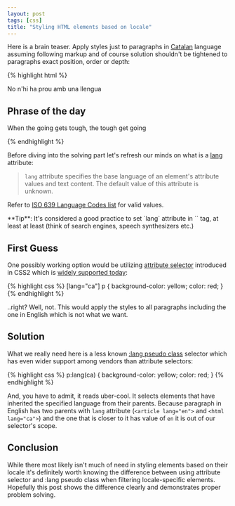 ```yaml
---
layout: post
tags: [css]
title: "Styling HTML elements based on locale"
---
```



Here is a brain teaser. Apply styles just to paragraphs in
[Catalan](http://en.wikipedia.org/wiki/Catalan_language) language
assuming following markup and of course solution shouldn't be
tightened to paragraphs exact position, order or depth:

{% highlight html %}
<!doctype html>
<html lang="ca">
<head>
  <meta charset="utf-8">
  <title>Salut! Txin txin!</title>
</head>
<body>
  <p>No n'hi ha prou amb una llengua</p>
  <article lang="en">
    <h1>Phrase of the day</h1>
    <p>When the going gets tough, the tough get going</p>
  </article>
</body>
</html>
{% endhighlight %}

Before diving into the solving part let's refresh our minds on what is a
[lang](http://www.w3.org/TR/html401/struct/dirlang.html#h-8.1) attribute:

> `lang` attribute specifies the base language of an element's attribute values and
> text content. The default value of this attribute is unknown.

Refer to
[ISO 639 Language Codes list](http://www.loc.gov/standards/iso639-2/php/code_list.php) for valid values.

<div class="session-post" markdown="1">
**Tip**: It's considered a good practice to set `lang` attribute in `<html>` tag, at least at least
(think of search engines, speech synthesizers etc.)
</div>


First Guess
-----------

One possibly working option would be utilizing
[attribute selector](http://www.w3.org/TR/css3-selectors/#attribute-representation)
introduced in CSS2 which is
[widely supported today](http://caniuse.com/#feat=css-sel2):

{% highlight css %}
[lang="ca"] p {
  background-color: yellow;
  color: red;
}
{% endhighlight %}

..right? Well, not. This would apply the styles to all paragraphs including the one in English
which is not what we want.

Solution
--------

What we really need here is a less known
[:lang pseudo class](http://www.w3.org/wiki/CSS/Selectors/pseudo-classes/:lang)
selector which has even wider support among vendors than attribute selectors:

{% highlight css %}
p:lang(ca) {
  background-color: yellow;
  color: red;
}
{% endhighlight %}

And, you have to admit, it reads uber-cool. It selects
elements that have inherited the specified language from their parents.
Because paragraph in English has two parents with `lang` attribute
(`<article lang="en">` and `<html lang="ca">`) and the one that is closer to it has
value of `en` it is out of our selector's scope.


Conclusion
----------

While there most likely isn't much of need in styling elements based on their
locale it's definitely worth knowing the difference between using attribute
selector and :lang pseudo class when filtering locale-specific elements.
Hopefully this post shows the difference clearly and demonstrates proper
problem solving.
